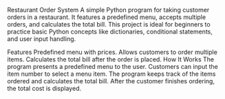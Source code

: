Restaurant Order System
A simple Python program for taking customer orders in a restaurant. It features a predefined menu, accepts multiple orders, and calculates the total bill. This project is ideal for beginners to practice basic Python concepts like dictionaries, conditional statements, and user input handling.

Features
Predefined menu with prices.
Allows customers to order multiple items.
Calculates the total bill after the order is placed.
How It Works
The program presents a predefined menu to the user.
Customers can input the item number to select a menu item.
The program keeps track of the items ordered and calculates the total bill.
After the customer finishes ordering, the total cost is displayed.
